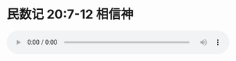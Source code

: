 # 民数记 20:7-12 相信神

<audio style="width: 100%;" preload="false" controls controlslist="nodownload"><source src="//file.simai.life/audio/mp3/old/27544.mp3" type="audio/mpeg">Your browser does not support the audio element.</audio>


